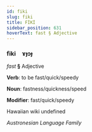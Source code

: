 ```yaml
---
id: fiki
slug: fiki
title: FİKİ
sidebar_position: 631
hoverText: fast § Adjective
---
```


### fiki&emsp;<span kind="abugida">ɤɟɔɟ</span>

*fast* **§** Adjective

**Verb**: to be fast/quick/speedy

**Noun**: fastness/quickness/speed

**Modifier**: fast/quick/speedy

Hawaiian wiki undefined

*Austronesian Language Family*